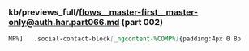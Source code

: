 ### kb/previews_full/flows__master-first__master-only@auth.har.part066.md (part 002)

```md
MP%]   .social-contact-block[_ngcontent-%COMP%]{padding:4px 0 8p
```

```

